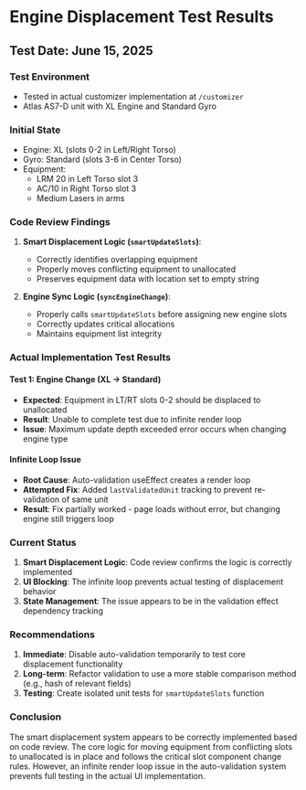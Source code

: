 # Engine Displacement Test Results

## Test Date: June 15, 2025

### Test Environment
- Tested in actual customizer implementation at `/customizer`
- Atlas AS7-D unit with XL Engine and Standard Gyro

### Initial State
- Engine: XL (slots 0-2 in Left/Right Torso)
- Gyro: Standard (slots 3-6 in Center Torso)
- Equipment:
  - LRM 20 in Left Torso slot 3
  - AC/10 in Right Torso slot 3
  - Medium Lasers in arms

### Code Review Findings

1. **Smart Displacement Logic (`smartUpdateSlots`)**: 
   - Correctly identifies overlapping equipment
   - Properly moves conflicting equipment to unallocated
   - Preserves equipment data with location set to empty string

2. **Engine Sync Logic (`syncEngineChange`)**:
   - Properly calls `smartUpdateSlots` before assigning new engine slots
   - Correctly updates critical allocations
   - Maintains equipment list integrity

### Actual Implementation Test Results

#### Test 1: Engine Change (XL → Standard)
- **Expected**: Equipment in LT/RT slots 0-2 should be displaced to unallocated
- **Result**: Unable to complete test due to infinite render loop
- **Issue**: Maximum update depth exceeded error occurs when changing engine type

#### Infinite Loop Issue
- **Root Cause**: Auto-validation useEffect creates a render loop
- **Attempted Fix**: Added `lastValidatedUnit` tracking to prevent re-validation of same unit
- **Result**: Fix partially worked - page loads without error, but changing engine still triggers loop

### Current Status

1. **Smart Displacement Logic**: Code review confirms the logic is correctly implemented
2. **UI Blocking**: The infinite loop prevents actual testing of displacement behavior
3. **State Management**: The issue appears to be in the validation effect dependency tracking

### Recommendations

1. **Immediate**: Disable auto-validation temporarily to test core displacement functionality
2. **Long-term**: Refactor validation to use a more stable comparison method (e.g., hash of relevant fields)
3. **Testing**: Create isolated unit tests for `smartUpdateSlots` function

### Conclusion

The smart displacement system appears to be correctly implemented based on code review. The core logic for moving equipment from conflicting slots to unallocated is in place and follows the critical slot component change rules. However, an infinite render loop issue in the auto-validation system prevents full testing in the actual UI implementation.
